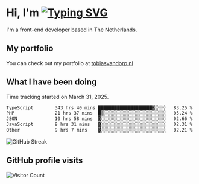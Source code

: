# Hi, I'm [![Typing SVG](https://readme-typing-svg.demolab.com?font=Fira+Code&pause=1000&width=435&lines=tobiasvdorp)](https://git.io/typing-svg)

I'm a front-end developer based in The Netherlands.

## My portfolio

You can check out my portfolio at [tobiasvandorp.nl](https://www.tobiasvandorp.nl/)

## What I have been doing

Time tracking started on March 31, 2025.

<!--START_SECTION:waka-->

```txt
TypeScript        343 hrs 40 mins ████████████████████▓░░░░   83.25 %
PHP               21 hrs 37 mins  █▒░░░░░░░░░░░░░░░░░░░░░░░   05.24 %
JSON              10 hrs 58 mins  ▓░░░░░░░░░░░░░░░░░░░░░░░░   02.66 %
JavaScript        9 hrs 31 mins   ▓░░░░░░░░░░░░░░░░░░░░░░░░   02.31 %
Other             9 hrs 7 mins    ▓░░░░░░░░░░░░░░░░░░░░░░░░   02.21 %
```

<!--END_SECTION:waka-->

![GitHub Streak](https://streak-stats.demolab.com?user=tobiasvdorp&theme=dark&hide_border=true&mode=weekly&background=36%2C6400A6%2C000000)

## GitHub profile visits

![Visitor Count](https://profile-counter.glitch.me/tobiasvdorp/count.svg)
